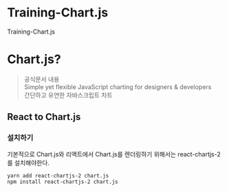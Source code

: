# Training-Chart.js

Training-Chart.js

# Chart.js?

> 공식문서 내용  
> Simple yet flexible JavaScript charting
> for designers & developers  
> 간단하고 유연한 자바스크립트 차트

## React to Chart.js

### 설치하기

기본적으로 Chart.js와 리액트에서 Chart.js를 렌더링하기 위해서는 react-chartjs-2를 설치해야한다.

```
yarn add react-chartjs-2 chart.js
npm install react-chartjs-2 chart.js
```
